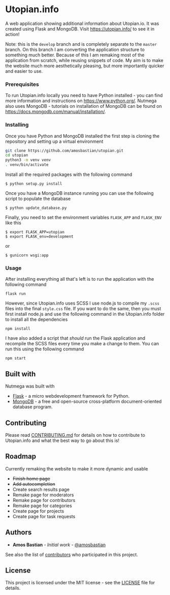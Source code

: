 # Utopian.info

A web application showing additional information about Utopian.io. It was created using Flask and MongoDB. Visit https://utopian.info/ to see it in action!

Note: this is the `develop` branch and is completely separate to the `master` branch. On this branch I am converting the application structure to something much better. Because of this I am remaking most of the application from scratch, while reusing snippets of code. My aim is to make the website much more aesthetically pleasing, but more importantly quicker and easier to use.

### Prerequisites

To run Utopian.info locally you need to have Python installed - you can find more information and instructions on https://www.python.org/. Nutmega also uses MongoDB - tutorials on installation of MongoDB can be found on https://docs.mongodb.com/manual/installation/.

### Installing

Once you have Python and MongoDB installed the first step is cloning the repository and setting up a virtual environment

```bash
git clone https://github.com/amosbastian/utopian.git
cd utopian
python3 -m venv venv
. venv/bin/activate
```

Install all the required packages with the following command

```
$ python setup.py install
```

Once you have a MongoDB instance running you can use the following script to populate the database

```
$ python update_database.py
```

Finally, you need to set the environment variables `FLASK_APP` and `FLASK_ENV` like this

```
$ export FLASK_APP=utopian
$ export FLASK_env=development
```

or 

```
$ gunicorn wsgi:app
```

### Usage

After installing everything all that's left is to run the application with the following command

```
flask run
```

However, since Utopian.info uses SCSS I use node.js to compile my `.scss` files into the final `style.css` file. If you want to do the same, then you must first install node.js and use the following command in the Utopian.info folder to install all the dependencies

```
npm install
```

I have also added a script that *should* run the Flask application and recompile the SCSS files every time you make a change to them. You can run this using the following command

```
npm start
```

## Built with

Nutmega was built with

* [Flask](http://flask.pocoo.org/docs/0.12/) - a micro webdevelopment framework for Python.
* [MongoDB](https://www.mongodb.com/) - a free and open-source cross-platform document-oriented database program.


## Contributing

Please read [CONTRIBUTING.md](https://github.com/amosbastian/utopian/blob/master/CONTRIBUTING.md) for details on how to contribute to Utopian.info and what the best way to go about this is!

## Roadmap

Currently remaking the website to make it more dynamic and usable

* ~~Finish home page~~
* ~~Add autocompletion~~
* Create search results page
* Remake page for moderators
* Remake page for contributors
* Remake page for categories
* Create page for projects
* Create page for task requests

## Authors

* **Amos Bastian** - *Initial work* - [@amosbastian](https://github.com/amosbastian)

See also the list of [contributors](https://github.com/amosbastian/utopian/graphs/contributors) who participated in this project.

## License

This project is licensed under the MIT license - see the [LICENSE](https://github.com/amosbastian/utopian/blob/master/LICENSE) file for details.

